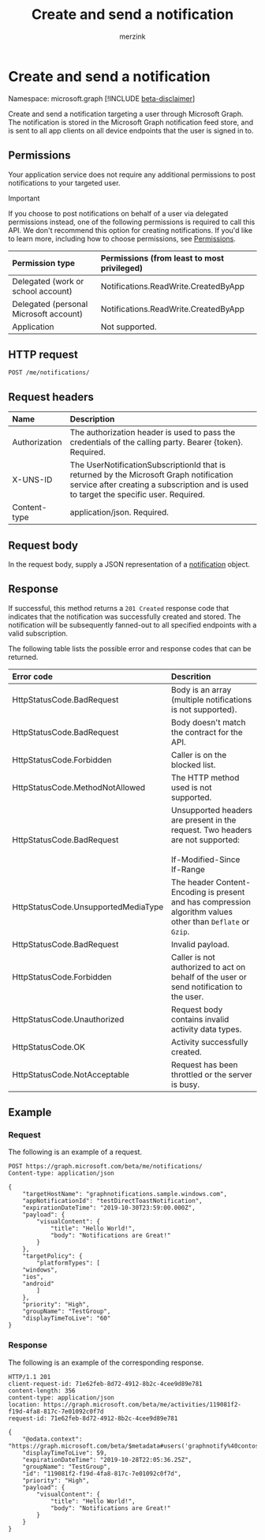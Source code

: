 ﻿---
title: "Create and send a notification"
description: "Create and send a notification targeting a user through Microsoft Graph."
localization_priority: Normal
ms.prod: "notifications"
doc_type: apiPageType
author: "merzink"
---

# Create and send a notification

Namespace: microsoft.graph
[!INCLUDE [beta-disclaimer](../../includes/beta-disclaimer.md)]

Create and send a notification targeting a user through Microsoft Graph. The notification is stored in the Microsoft Graph notification feed store, and is sent to all app clients on all device endpoints that the user is signed in to.  

## Permissions

Your application service does not require any additional permissions to post notifications to your targeted user.  

> [!IMPORTANT]
> If you choose to post notifications on behalf of a user via delegated permissions instead, one of the following permissions is required to call this API. We don't recommend this option for creating notifications. If you'd like to learn more, including how to choose permissions, see [Permissions](/graph/permissions-reference).

| Permission type                        | Permissions (from least to most privileged) |
| :------------------------------------- | :------------------------------------------ |
| Delegated (work or school account)     | Notifications.ReadWrite.CreatedByApp        |
| Delegated (personal Microsoft account) | Notifications.ReadWrite.CreatedByApp        |
| Application                            | Not supported.                              |

## HTTP request

<!-- { "blockType": "ignored" } -->

```http
POST /me/notifications/
```

## Request headers

| Name          | Description                                                                                                                                                                      |
| :------------ | :------------------------------------------------------------------------------------------------------------------------------------------------------------------------------- |
| Authorization | The authorization header is used to pass the credentials of the calling party. Bearer {token}. Required.                                                                         |
| X-UNS-ID      | The UserNotificationSubscriptionId that is returned by the Microsoft Graph notification service after creating a subscription and is used to target the specific user. Required. |
| Content-type  | application/json. Required.                                                                                                                                                      |

## Request body

In the request body, supply a JSON representation of a [notification](../resources/projectrome-notification.md) object.

## Response

If successful, this method returns a `201 Created` response code that indicates that the notification was successfully created and stored. The notification will be subsequently fanned-out to all specified endpoints with a valid subscription. 

The following table lists the possible error and response codes that can be returned.

| Error code                          | Descrition                                                                                                             |
| :---------------------------------- | :--------------------------------------------------------------------------------------------------------------------- |
| HttpStatusCode.BadRequest           | Body is an array (multiple notifications is not supported).                                                            |
| HttpStatusCode.BadRequest           | Body doesn't match the contract for the API.                                                                           |
| HttpStatusCode.Forbidden            | Caller is on the blocked list.                                                                                         |
| HttpStatusCode.MethodNotAllowed     | The HTTP method used is not supported.                                                                                 |
| HttpStatusCode.BadRequest           | Unsupported headers are present in the request. Two headers are not supported:<br/><br/>If-Modified-Since<br/>If-Range |
| HttpStatusCode.UnsupportedMediaType | The header Content-Encoding is present and has compression algorithm values other than `Deflate` or `Gzip`.            |
| HttpStatusCode.BadRequest           | Invalid payload.                                                                                                       |
| HttpStatusCode.Forbidden            | Caller is not authorized to act on behalf of the user or send notification to the user.                                |
| HttpStatusCode.Unauthorized         | Request body contains invalid activity data types.                                                                     |
| HttpStatusCode.OK                   | Activity successfully created.                                                                                         |
| HttpStatusCode.NotAcceptable        | Request has been throttled or the server is busy.                                                                      |

## Example

### Request

The following is an example of a request.

```http
POST https://graph.microsoft.com/beta/me/notifications/
Content-type: application/json

{
    "targetHostName": "graphnotifications.sample.windows.com",
    "appNotificationId": "testDirectToastNotification",
    "expirationDateTime": "2019-10-30T23:59:00.000Z",
    "payload": {
        "visualContent": {
            "title": "Hello World!",
            "body": "Notifications are Great!"
        }
    },
    "targetPolicy": {
        "platformTypes": [
	"windows",
	"ios",
	"android"
        ]
	},
    "priority": "High",
    "groupName": "TestGroup",
    "displayTimeToLive": "60"
}
```

### Response

The following is an example of the corresponding response.

```http
HTTP/1.1 201
client-request-id: 71e62feb-8d72-4912-8b2c-4cee9d89e781
content-length: 356
content-type: application/json
location: https://graph.microsoft.com/beta/me/activities/119081f2-f19d-4fa8-817c-7e01092c0f7d
request-id: 71e62feb-8d72-4912-8b2c-4cee9d89e781

{
    "@odata.context": "https://graph.microsoft.com/beta/$metadata#users('graphnotify%40contoso.com')/notifications/$entity",
    "displayTimeToLive": 59,
    "expirationDateTime": "2019-10-28T22:05:36.25Z",
    "groupName": "TestGroup",
    "id": "119081f2-f19d-4fa8-817c-7e01092c0f7d",
    "priority": "High",
    "payload": {
        "visualContent": {
            "title": "Hello World!",
            "body": "Notifications are Great!"
        }
    }
}
```
